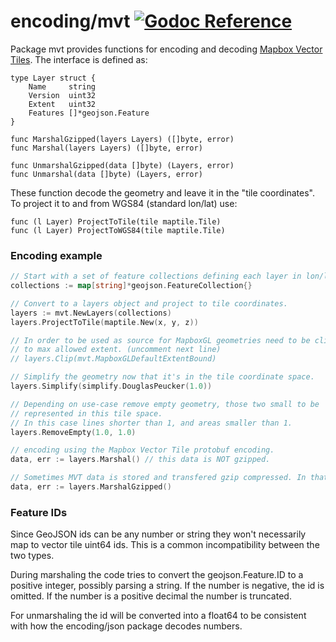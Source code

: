 encoding/mvt [![Godoc Reference](https://godoc.org/github.com/xerra-eo/orb?status.svg)](https://godoc.org/github.com/xerra-eo/orb/encoding/mvt)
============

Package mvt provides functions for encoding and decoding
[Mapbox Vector Tiles](https://www.mapbox.com/vector-tiles/specification/).
The interface is defined as:

	type Layer struct {
		Name     string
		Version  uint32
		Extent   uint32
		Features []*geojson.Feature
	}

	func MarshalGzipped(layers Layers) ([]byte, error)
	func Marshal(layers Layers) ([]byte, error)

	func UnmarshalGzipped(data []byte) (Layers, error)
	func Unmarshal(data []byte) (Layers, error)

These function decode the geometry and leave it in the "tile coordinates".
To project it to and from WGS84 (standard lon/lat) use:

	func (l Layer) ProjectToTile(tile maptile.Tile)
	func (l Layer) ProjectToWGS84(tile maptile.Tile)

### Encoding example

```go
// Start with a set of feature collections defining each layer in lon/lat (WGS84).
collections := map[string]*geojson.FeatureCollection{}

// Convert to a layers object and project to tile coordinates.
layers := mvt.NewLayers(collections)
layers.ProjectToTile(maptile.New(x, y, z))

// In order to be used as source for MapboxGL geometries need to be clipped
// to max allowed extent. (uncomment next line)
// layers.Clip(mvt.MapboxGLDefaultExtentBound)

// Simplify the geometry now that it's in the tile coordinate space.
layers.Simplify(simplify.DouglasPeucker(1.0))

// Depending on use-case remove empty geometry, those two small to be
// represented in this tile space.
// In this case lines shorter than 1, and areas smaller than 1.
layers.RemoveEmpty(1.0, 1.0)

// encoding using the Mapbox Vector Tile protobuf encoding.
data, err := layers.Marshal() // this data is NOT gzipped.

// Sometimes MVT data is stored and transfered gzip compressed. In that case:
data, err := layers.MarshalGzipped()
```

### Feature IDs

Since GeoJSON ids can be any number or string they won't necessarily map to vector tile uint64 ids.
This is a common incompatibility between the two types.

During marshaling the code tries to convert the geojson.Feature.ID to a positive integer, possibly parsing a string.
If the number is negative, the id is omitted. If the number is a positive decimal the number is truncated.

For unmarshaling the id will be converted into a float64 to be consistent with how
the encoding/json package decodes numbers.
